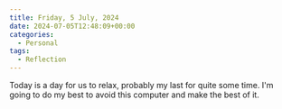 ```yaml
---
title: Friday, 5 July, 2024
date: 2024-07-05T12:48:09+00:00
categories:
  - Personal
tags:
  - Reflection
---
```


Today is a day for us to relax, probably my last for quite some time. I'm going to do my best to avoid this computer and make the best of it.